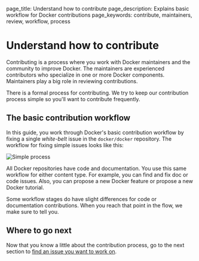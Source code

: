 page_title: Understand how to contribute
page_description: Explains basic workflow for Docker contributions
page_keywords: contribute, maintainers, review, workflow, process

<!-- TODO (@thaJeztah) remove after docs/base is updated -->
<style type="text/css">
.tg    {border-collapse:collapse;border-spacing:0;margin-bottom:15px;}
.tg td {background-color: #fff;padding:5px 5px;border-style:solid;border-width:1px;overflow:hidden;word-break:normal;vertical-align:top;}
.tg th {font-weight:bold;padding:5px 5px;border-style:solid;border-width:1px;overflow:hidden;word-break:normal;text-align:left;}
.tg .tg-e3zv{width:150px;}
</style>

<style>

/* GitHub label styles */
.gh-label {
    display: inline-block;
    padding: 3px 4px;
    font-size: 11px;
    font-weight: bold;
    line-height: 1;
    color: #fff;
    border-radius: 2px;
    box-shadow: inset 0 -1px 0 rgba(0,0,0,0.12);
}

.gh-label.black-belt  { background-color: #000000; color: #ffffff; }
.gh-label.bug         { background-color: #fc2929; color: #ffffff; }
.gh-label.improvement { background-color: #bfe5bf; color: #2a332a; }
.gh-label.project-doc { background-color: #207de5; color: #ffffff; }
.gh-label.white-belt  { background-color: #ffffff; color: #333333; }

</style>

# Understand how to contribute

Contributing is a process where you work with Docker maintainers and the
community to improve Docker. The maintainers are experienced contributors who specialize in one or more Docker components. Maintainers play a big role in reviewing contributions.

There is a formal process for contributing. We try to keep our contribution
process simple so you'll want to contribute frequently.


## The basic contribution workflow

In this guide, you work through Docker's basic contribution workflow by fixing a
single *white-belt* issue in the `docker/docker` repository. The workflow
for fixing simple issues looks like this:

![Simple process](/project/images/existing_issue.png)

All Docker repositories have code and documentation. You use this same workflow
for either content type. For example, you can find and fix doc or code issues.
Also, you can propose a new Docker feature or propose a new Docker tutorial. 

Some workflow stages do have slight differences for code or documentation
contributions. When you reach that point in the flow, we make sure to tell you.


## Where to go next

Now that you know a little about the contribution process, go to the next section to [find an issue you want to work on](/project/find-an-issue/).
